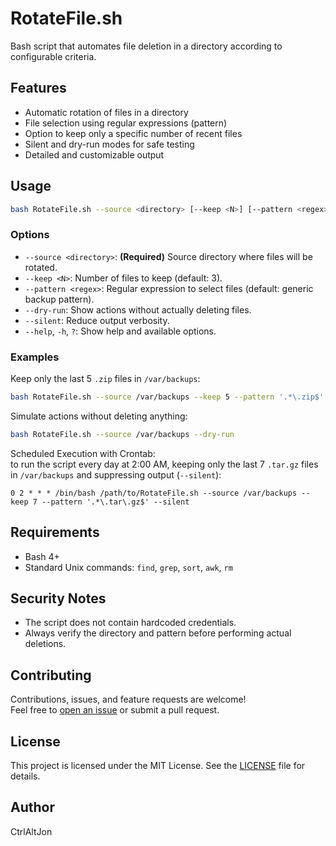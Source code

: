 # RotateFile.sh

 Bash script that automates file deletion in a directory according to configurable criteria.


## Features

- Automatic rotation of files in a directory
- File selection using regular expressions (pattern)
- Option to keep only a specific number of recent files
- Silent and dry-run modes for safe testing
- Detailed and customizable output


## Usage

```bash
bash RotateFile.sh --source <directory> [--keep <N>] [--pattern <regex>] [--dry-run] [--silent] [--help]
```

### Options

- `--source <directory>`: **(Required)** Source directory where files will be rotated.
- `--keep <N>`: Number of files to keep (default: 3).
- `--pattern <regex>`: Regular expression to select files (default: generic backup pattern).
- `--dry-run`: Show actions without actually deleting files.
- `--silent`: Reduce output verbosity.
- `--help`, `-h`, `?`: Show help and available options.


### Examples

Keep only the last 5 `.zip` files in `/var/backups`:
```bash
bash RotateFile.sh --source /var/backups --keep 5 --pattern '.*\.zip$'
```

Simulate actions without deleting anything:
```bash
bash RotateFile.sh --source /var/backups --dry-run
```

Scheduled Execution with Crontab:<br>
to run the script every day at 2:00 AM, keeping only the last 7 `.tar.gz` files in `/var/backups` and suppressing output (`--silent`):

```cron
0 2 * * * /bin/bash /path/to/RotateFile.sh --source /var/backups --keep 7 --pattern '.*\.tar\.gz$' --silent
```

## Requirements

- Bash 4+
- Standard Unix commands: `find`, `grep`, `sort`, `awk`, `rm`


## Security Notes

- The script does not contain hardcoded credentials.
- Always verify the directory and pattern before performing actual deletions.


## Contributing

Contributions, issues, and feature requests are welcome!  
Feel free to [open an issue](https://github.com/CtrlAltJon/MikroTikUtils/issues) or submit a pull request.


## License

This project is licensed under the MIT License. See the [LICENSE](LICENSE) file for details.


## Author

CtrlAltJon

